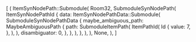 [
    (
        ItemSynNodePath::Submodule(
            Room32,
            SubmoduleSynNodePath(
                ItemSynNodePathId {
                    data: ItemSynNodePathData::Submodule(
                        SubmoduleSynNodePathData {
                            maybe_ambiguous_path: MaybeAmbiguousPath {
                                path: SubmoduleItemPath(
                                    ItemPathId(
                                        Id {
                                            value: 7,
                                        },
                                    ),
                                ),
                                disambiguator: 0,
                            },
                        },
                    ),
                },
            ),
        ),
        None,
    ),
]